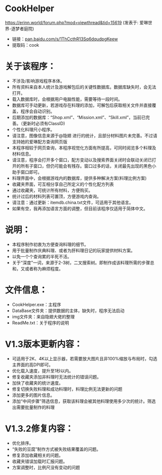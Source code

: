 # CookHelper
https://erinn.world/forum.php?mod=viewthread&tid=15619
(发表于: 爱琳世界-逐梦者庭院)
* 链接：[pan.baidu.com/s/1ThCcthR13Sq6dqudpgKeew](pan.baidu.com/s/1ThCcthR13Sq6dqudpgKeew)
* 提取码：cook


# 关于该程序：
* 不涉及/影响游戏程序本体。
 * 所有资料来自本人统计及游戏解包后的关键性数据库。数据库缺失时，会无法打开。
 * 载入数据库时，会根据用户电脑性能，需要等待一段时间。
 * 数据库可手动更新，若游戏存在料理的添加，可解包后获取相关文件并直接覆盖，程序会自动识别。
 * 后期添加的数据库：“Shop.xml”、“Mission.xml”、“Skill.xml”，当前已完善。（更新时必须有ClassID)
 * 个性化料理尺小程序。
 * 请注意，图像信息来源于@隐翅 进行的统计，且部分材料图片未完善。不过请支持她的爱琳配方查询网页版
 * 本程序相较于网页查询，本程序视觉化方面有所提高，可同时阅览多个料理及材料信息。
 * 请注意，程序会打开多个窗口，配方变动以及搜索界面关闭时会联动关闭已打开的所有子窗口，但仍可能会有残存。窗口过多的话，关闭最先出现的黑色小助手窗口即可。
 * 料理界面中，会根据游戏内的数据库，提供多种解决方案(料理比例方案)
 * 收藏夹界面，可互相分享自己所定义的个性化配方列表
 * 通过收藏夹，可统计所有材料，方便购买。
 * 统计过后的材料列表可置顶，方便游戏内查询。
 * 请注意：通过更新：itemdb.china.txt文件，可适用于其他语言。
 * 如果有空，我再添加语言方面的调整，但目前该程序仅适用于简体中文。


# 说明：
 * 本程序制作初衷为方便查询料理的细节。
 * 用于批量制作庆典料理、或者为肝料理日记的玩家提供材料方案。
 * 以免一个个查询累的半死不活。
 * 关于“深度”一词，来源于2-3树，二叉搜索树。即制作成该料理所需的步骤总和，又或者称为麻烦程度。


# 文件信息：
 * CookHelper.exe：主程序
 * DataBase文件夹：提供数据的主体，缺失时，程序无法启动
 * img文件夹：来自隐翅大佬的整理
 * ReadMe.txt：关于程序的说明


# V1.3版本更新内容：
 * 可适用于2K、4K以上显示器，若需要放大图片且非100%缩放与布局时，勾选主界面的高DPI即可。
 * 优化载入速度，提升至1秒以内。
 * 修复收藏夹添加非料理时无法统计的错误问题。
 * 加快了收藏夹的统计速度。
 * 修复切换失败料理和成功料理时，料理比例无法更新的问题
 * 添加更多的图片信息。
 * 添加“中间步骤”筛选信息，获取该料理会被其他料理使用多少次的统计。筛选出需要批量制作的料理


# V1.3.2修复内容：
 * 优化排序。
 * “失败的豆腐”制作方式被失败结果覆盖的问题。
 * 修复添加收藏相关的问题。
 * 收藏夹错误加载时汇报问题。
 * 方案调整时，比例尺没有变动的问题
